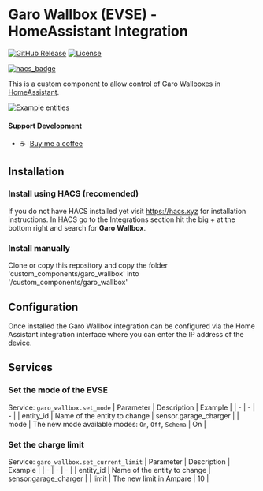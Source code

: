 # Garo Wallbox (EVSE) - HomeAssistant Integration

[![GitHub Release][releases-shield]][releases]
[![License][license-shield]](LICENSE)

[![hacs_badge](https://img.shields.io/badge/HACS-Default-orange.svg?style=for-the-badge)](https://github.com/custom-components/hacs)

This is a custom component to allow control of Garo Wallboxes in [HomeAssistant](https://home-assistant.io).

![Example entities](https://github.com/sockless-coding/garo_wallbox/raw/master/doc/entities.png)

#### Support Development
- :coffee:&nbsp;&nbsp;[Buy me a coffee](https://www.buymeacoffee.com/sockless)


## Installation

### Install using HACS (recomended)
If you do not have HACS installed yet visit https://hacs.xyz for installation instructions.
In HACS go to the Integrations section hit the big + at the bottom right and search for **Garo Wallbox**.

### Install manually
Clone or copy this repository and copy the folder 'custom_components/garo_wallbox' into '<homeassistant config>/custom_components/garo_wallbox'

## Configuration

Once installed the Garo Wallbox integration can be configured via the Home Assistant integration interface 
where you can enter the IP address of the device.

## Services

### Set the mode of the EVSE
Service: `garo_wallbox.set_mode`
| Parameter | Description | Example |
| - | - | - |
| entity_id | Name of the entity to change | sensor.garage_charger |
| mode | The new mode available modes: `On`, `Off`, `Schema` | On |

### Set the charge limit
Service: `garo_wallbox.set_current_limit`
| Parameter | Description | Example |
| - | - | - |
| entity_id | Name of the entity to change | sensor.garage_charger |
| limit | The new limit in Ampare | 10 |


[license-shield]: https://img.shields.io/github/license/sockless-coding/garo_wallbox.svg?style=for-the-badge
[releases-shield]: https://img.shields.io/github/release/sockless-coding/garo_wallbox.svg?style=for-the-badge
[releases]: https://github.com/sockless-coding/garo_wallbox/releases